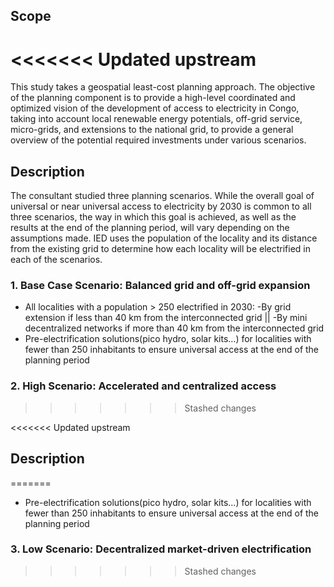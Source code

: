 ## Scope
<<<<<<< Updated upstream
=======
This study takes a geospatial least-cost planning approach. The objective of the planning component is to provide a high-level coordinated and optimized vision of the development of access to electricity in  Congo,  taking  into  account  local  renewable  energy  potentials,  off-grid  service,  micro-grids,  and extensions to the national grid, to provide a general overview of the potential required investments under various scenarios.

## Description
The consultant studied three planning scenarios. While the overall goal of universal or near universal access to electricity by 2030 is common to all three scenarios, the way in which this goal is achieved, as well as the results at the end of the planning period, will vary depending on the assumptions made. IED uses the population of the locality and its distance from the existing grid to determine how each locality will be electrified in each of the scenarios.

### 1. Base Case Scenario: Balanced grid and off-grid expansion
 
- All localities with a population > 250 electrified in 2030: -By grid extension if less than 40 km from the interconnected grid || -By mini decentralized networks if more than 40 km from the interconnected grid
- Pre-electrification  solutions(pico  hydro,  solar  kits...) for  localities with  fewer  than  250 inhabitants to ensure universal access at the end of the planning period

### 2. High Scenario: Accelerated and centralized access
>>>>>>> Stashed changes


<<<<<<< Updated upstream
## Description
=======
- Pre-electrification  solutions(pico  hydro,  solar  kits...)    for  localities with  fewer  than  250 inhabitants to ensure universal access at the end of the planning period

### 3. Low Scenario: Decentralized market-driven electrification
>>>>>>> Stashed changes
